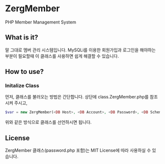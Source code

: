 # ZergMember
PHP Member Management System

## What is it?
말 그대로 멤버 관리 시스템입니다. MySQLi를 이용한 회원가입과 로그인을 해야하는 부분이 필요할때 이 클래스를 사용하면 쉽게 해결할 수 있습니다.

## How to use?
### Initalize Class

먼저, 클래스를 불러오는 방법은 간단합니다. 상단에 class.ZergMember.php를 참조시켜 주시고,
```php
$var = new ZergMember(<DB Host>, <DB Account>, <DB Password>, <DB Scheme>, <DB Table>);
```
위와 같은 방식으로 클래스를 선언하시면 됩니다.

## License
ZergMember 클래스(password.php 포함)는 MIT License에 따라 사용하실 수 있습니다.
